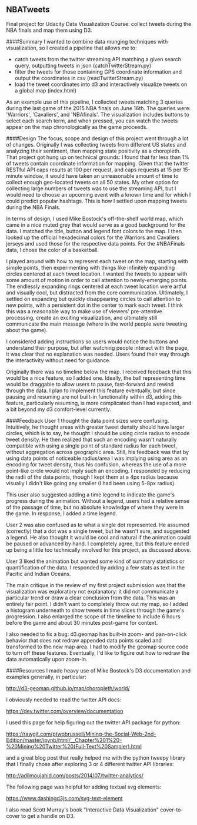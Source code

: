 ## NBATweets
Final project for Udacity Data Visualization Course: collect tweets during the NBA finals and map them using D3.

####Summary
I wanted to combine data munging techniques with visualization, so I created a pipeline that allows me to:
- catch tweets from the twitter streaming API matching a given search query, outputting tweets in json (catchTwitterStream.py)
- filter the tweets for those containing GPS coordinate information and output the coordinates in csv (readTwitterStream.py)
- load the tweet coordinates into d3 and interactively visualize tweets on a global map (index.html)

As an example use of this pipeline, I collected tweets matching 3 queries during the last game of the 2015 NBA finals on June 16th. The queries were: 'Warriors', 'Cavaliers', and 'NBAfinals'. The visualization includes buttons to select each search term, and when pressed, you can watch the tweets appear on the map chronologically as the game proceeds.

####Design
The focus, scope and design of this project went through a lot of changes. Originally I was collecting tweets from different US states and analyzing their sentiment, then mapping state positivity as a choropleth. That project got hung up on technical grounds: I found that far less than 1% of tweets contain coordinate information for mapping. Given that the twitter RESTful API caps results at 100 per request, and caps requests at 15 per 15-minute window, it would have taken an unreasonable amount of time to collect enough geo-located tweets on all 50 states. My other option for collecting large numbers of tweets was to use the streaming API, but I would need to choose an upcoming event with a known time and for which I could predict popular hashtags. This is how I settled upon mapping tweets during the NBA Finals.

In terms of design, I used Mike Bostock's off-the-shelf world map, which came in a nice muted grey that would serve as a good background for the data. I matched the title, button and legend font colors to the map. I then looked up the official hexadecimal colors for the Warriors and Cavaliers jerseys and used those for the respective data points. For the #NBAFinals data, I chose the color of a basketball.

I played around with how to represent each tweet on the map, starting with simple points, then experimenting with things like infinitely expanding circles centered at each tweet location. I wanted the tweets to appear with some amount of motion in order to call attention to newly-emerging points. The endlessly expanding rings centered at each tweet location were artful and visually cool, but distracted from the core communication. Ultimately, I settled on expanding but quickly disappearing circles to call attention to new points, with a persistent dot in the center to mark each tweet. I think this was a reasonable way to make use of viewers' pre-attentive processing, create an exciting visualization, and ultimately still communicate the main message (where in the world people were tweeting about the game).

I considered adding instructions so users would notice the buttons and understand their purpose, but after watching people interact with the page, it was clear that no explanation was needed. Users found their way through the interactivity without need for guidance.

Originally there was no timeline below the map. I received feedback that this would be a nice feature, so I added one. Ideally, the ball representing time would be draggable to allow users to pause, fast-forward and rewind through the data. I plan to implement this feature eventually, but since pausing and resuming are not built-in functionality within d3, adding this feature, particularly resuming, is more complicated than I had expected, and a bit beyond my d3 comfort-level currently.


####Feedback
User 1 thought the data point sizes were confusing. Intuitively, he thought areas with greater tweet density should have larger circles, which is to say, he thought I should be using circle radius to encode tweet density. He then realized that such an encoding wasn't naturally compatible with using a single point of standard radius for each tweet, without aggregation across geographic area. Still, his feedback was that by using data points of noticeable radius/area I was implying using area as an encoding for tweet density, thus his confusion, whereas the use of a more point-like circle would not imply such an encoding. I responded by reducing the radii of the data points, though I kept them at a 4px radius because visually I didn't like going any smaller (I had been using 5-8px radius).

This user also suggested adding a time legend to indicate the game's progress during the animation. Without a legend, users had a relative sense of the passage of time, but no absolute knowledge of where they were in the game. In response, I added a time legend.

User 2 was also confused as to what a single dot represented. He assumed (correctly) that a dot was a single tweet, but he wasn't sure, and suggested a legend. He also thought it would be cool and natural if the animation could be paused or advanced by hand. I completely agree, but this feature ended up being a little too technically involved for this project, as discussed above.

User 3 liked the animation but wanted some kind of summary statistics or quantification of the data. I responded by adding a few stats as text in the Pacific and Indian Oceans.

The main critique in the review of my first project submission was that the visualization was exploratory not explanatory: it did not communicate a particular trend or draw a clear conclusion from the data. This was an entirely fair point. I didn't want to completely throw out my map, so I added a histogram underneath to show tweets in time slices through the game's progression. I also enlarged the scope of the timeline to include 6 hours before the game and about 30 minutes post-game for context.

I also needed to fix a bug: d3.geomap has built-in zoom- and pan-on-click behavior that does not redraw appended data points scaled and transformed to the new map area. I had to modify the geomap source code to turn off these features. Eventually, I'd like to figure out how to redraw the data automatically upon zoom-in.

####Resources
I made heavy use of Mike Bostock's D3 documentation and examples generally, in particular:

http://d3-geomap.github.io/map/choropleth/world/

I obviously needed to read the twitter API docs:

https://dev.twitter.com/overview/documentation

I used this page for help figuring out the twitter API package for python:

https://rawgit.com/ptwobrussell/Mining-the-Social-Web-2nd-Edition/master/ipynb/html/__Chapter%201%20-%20Mining%20Twitter%20(Full-Text%20Sampler).html

and a great blog post that really helped me with the python tweepy library that I finally chose after exploring 3 or 4 different twitter API libraries:

http://adilmoujahid.com/posts/2014/07/twitter-analytics/

The following page was helpful for adding textual svg elements:

https://www.dashingd3js.com/svg-text-element

I also read Scott Murray's book "Interactive Data Visualization" cover-to-cover to get a handle on D3.
